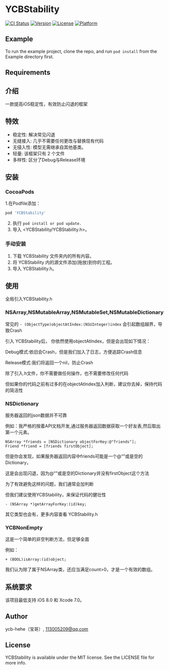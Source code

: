 # YCBStability

[![CI Status](http://img.shields.io/travis/ycb-hehe/YCBStability.svg?style=flat)](https://travis-ci.org/ycb-hehe/YCBStability)
[![Version](https://img.shields.io/cocoapods/v/YCBStability.svg?style=flat)](http://cocoapods.org/pods/YCBStability)
[![License](https://img.shields.io/cocoapods/l/YCBStability.svg?style=flat)](http://cocoapods.org/pods/YCBStability)
[![Platform](https://img.shields.io/cocoapods/p/YCBStability.svg?style=flat)](http://cocoapods.org/pods/YCBStability)

## Example

To run the example project, clone the repo, and run `pod install` from the Example directory first.

## Requirements

## 介绍

一款提高iOS稳定性，有效防止闪退的框架

## 特效

* 稳定性: 解决常见闪退
* 无缝接入: 几乎不需要任何更改与替换现有代码
* 无侵入性: 模型无需继承自其他基类。
* 轻量: 该框架只有 2 个文件
* 多样性: 区分了Debug与Release环境

## 安装

### CocoaPods

 1.在Podfile添加：
```ruby
pod 'YCBStability'
```
2. 执行 ```pod install or pod update.```
3. 导入 <YCBStability/YCBStability.h>。

### 手动安装

1. 下载 YCBStability 文件夹内的所有内容。
2. 将 YCBStability 内的源文件添加(拖放)到你的工程。
3. 导入 YCBStability.h。


## 使用

全局引入YCBStability.h

### NSArray,NSMutableArray,NSMutableSet,NSMutableDictionary

常见的 ```- (ObjectType)objectAtIndex:(NSUInteger)index``` 会引起数组越界，导致Crash

引入 YCBStability后， 你依然使用objectAtIndex，但是会出现如下情况：

Debug模式:依旧会Crash，但是我们加入了日志，方便追踪Crash信息 

Release模式:我们将返回一个nil，防止Crash

除了引入.h文件，你不需要做任何操作，也不需要修改任何代码

但如果你的代码之前有过多的在objectAtIndex加入判断，建议你去掉，保持代码的简洁性

### NSDictionary

服务器返回的json数据并不可靠

例如：我严格的按着API文档开发,通过服务器返回数据获取一个好友表,然后取出第一个元素。

```
NSArray *friends = [NSDictionary objectForKey:@"friends"];
Friend *friend = [friends firstObject];
```
但是你会发现，如果服务器返回内容中friends可能是一个@“”或是空的Dictionary，

这是会出现闪退，因为@“”或是空的Dictionary并没有firstObject这个方法

为了有效避免这样的问题，我们通常会加判断

但我们建议使用YCBStability，来保证代码的健壮性

```
- (NSArray *)getArrayForKey:(id)key;
```

其它类型也会有，更多内容查看 YCBStability.h


### YCBNonEmpty

这是一个简单的非空判断方法，但足够全面

例如：
```
+ (BOOL)isArray:(id)object;
```

我们认为除了属于NSArray类，还应当满足count>0，才是一个有效的数组。



## 系统要求

该项目最低支持 iOS 8.0 和 Xcode 7.0。


## Author

ycb-hehe（宝哥）, 113005209@qq.com

## License

YCBStability is available under the MIT license. See the LICENSE file for more info.
